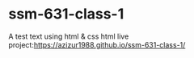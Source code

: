 # ssm-631-class-1
A test text using html &amp; css
html live project:https://azizur1988.github.io/ssm-631-class-1/
